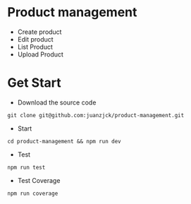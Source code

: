 # Product management
- Create product
- Edit product
- List Product
- Upload Product

# Get Start

- Download the source code

```
git clone git@github.com:juanzjck/product-management.git 
```

- Start 

```
cd product-management && npm run dev
```

- Test

```
npm run test
```

- Test Coverage

```
npm run coverage
```
